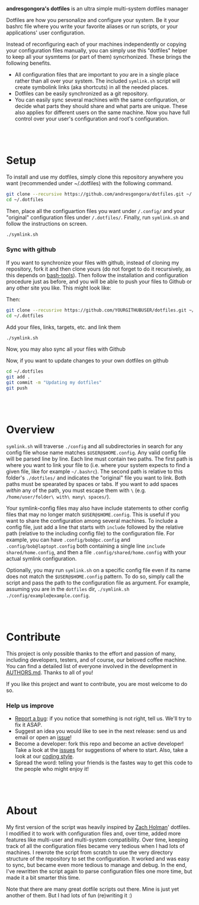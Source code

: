 **andresgongora's dotfiles** is an ultra simple multi-system dotfiles manager
  
Dotfiles are how you personalize and configure your system. Be it your bashrc
file where you write your favorite aliases or run scripts, or your applications'
user configuration.

Instead of reconfiguring each of your machines independently or copying your
configuration files manually, you can simply use this "dotfiles" helper
to keep all your sysmtems (or part of them) syncrhonized. These brings the
following benefits.

- All configuration files that are important to _you_ are in a single place
  rather than all over your system. The included `symlink.sh` script will
  create symbolink links (aka shortcuts) in all the needed places.
- Dotfiles can be easily synchronized as a git repository.
- You can easily sync several machines with the same configuration, or decide
  what parts they should share and what parts are unique. These also applies
  for different users on the same machine. Now you have full control over your
  user's configuration and root's configuration.






<br/><br/>
<!--------------------------------------+-------------------------------------->
#                                     Setup
<!--------------------------------------+-------------------------------------->

To install and use my dotfiles, simply clone this repository anywhere you want 
(recommended under ~/.dotfiles) with the following command.

```sh
git clone --recursive https://github.com/andresgongora/dotfiles.git ~/.dotfiles
cd ~/.dotfiles
```

Then, place all the configuartion files you want under `/.config/` and your
"original" configuration files under `/.dotfiles/`. Finally, run `symlink.sh` 
and follow the instructions on screen.

```sh
./symlink.sh
```


### Sync with github

If you want to synchronize your files with github, instead of cloning my
repository, fork it and then clone yours (do not forget to do it recursively,
as this depends on [bash-tools](https://github.com/andresgongora/bash-tools)).
Then follow the installation and configuration procedure just as before, and 
you will be able to push your files to Github or any other site you like.
This might look like:

Then:

```sh
git clone --recusrive https://github.com/YOURGITHUBUSER/dotfiles.git ~/.dotfiles
cd ~/.dotfiles                                                          # cd to new folder
```
Add your files, links, targets, etc. and link them

```sh
./symlink.sh
```

Now, you may also sync all your files with Github

Now, if you want to update changes to your own dotfiles on github

```sh
cd ~/.dotfiles
git add .
git commit -m "Updating my dotfiles"
git push
```






<br/><br/>
<!--------------------------------------+-------------------------------------->
#                                    Overview
<!--------------------------------------+-------------------------------------->

`symlink.sh` will traverse `./config` and all subdirectories in search for any
config file whose name matches `$USER@$HOME.config`. Any valid config file will 
be parsed line by line. Each line must contain two paths. The first path is
where you want to link your file to (i.e. where your system expects to find
a given file, like for example `~/.bashrc`). The second path is relative to
this folder's `./dotfiles/` and indicates the "original" file you want to link.
Both paths must be spearated by spaces or tabs. If you want to add spaces
_within_ any of the path, you must escape them with `\`
(e.g. `/home/user/folder\ with\ many\ spaces/`).

Your symlink-config files may also have include statements to other config files
that may no longer match `$USER@$HOME.config`. This is useful if you want to
share the configuration among several machines. To include a config file, just
add a line that starts with `include` followed by the relative path (relative to
the including config file) to the configuration file. For example, you can have
`.config/bob@pc.config` and `.config/bob@laptopt.config` both containing a 
single line `include shared/home.config`, and then a file
`.config/shared/home.config` with your actual symlink configuration.

Optionally, you may run `symlink.sh` on a specific config file even if its name
does not match the `$USER@$HOME.config` pattern. To do so, simply call the
script and pass the path to the configuration file as argument. For example,
assuming you are in the `dotfiles` dir, 
`./symlink.sh ./config/example@example.config`.






<br/><br/>
<!--------------------------------------+-------------------------------------->
#                                   Contribute
<!--------------------------------------+-------------------------------------->

This project is only possible thanks to the effort and passion of many, 
including developers, testers, and of course, our beloved coffee machine.
You can find a detailed list of everyone involved in the development
in [AUTHORS.md](AUTHORS.md). Thanks to all of you!

If you like this project and want to contribute, you are most welcome to do so.



### Help us improve

* [Report a bug](https://github.com/andresgongora/synth-shell/issues/new/choose): 
  if you notice that something is not right, tell us. We'll try to fix it ASAP.
* Suggest an idea you would like to see in the next release: send us
  and email or open an [issue](https://github.com/andresgongora/synth-shell/issues)!
* Become a developer: fork this repo and become an active developer!
  Take a look at the [issues](https://github.com/andresgongora/synth-shell/issues)
  for suggestions of where to start. Also, take a look at our 
  [coding style](coding_style.md).
* Spread the word: telling your friends is the fastes way to get this code to
  the people who might enjoy it!






<br/><br/>
<!--------------------------------------+-------------------------------------->
#                                     About
<!--------------------------------------+--------------------------------------> 

My first version of the script was heavily inspired by 
[Zach Holman](https://github.com/holman)' dotfiles.
I modified it to work with configuration files and, over time, added more
features like multi-user and multi-system compatibility. Over time, keeping
track of all the configuration files became very tedious when I had lots of
machines. I rewrote the script from scratch to use the very directory structure
of the repository to set the configuration. It worked and was easy to sync, but
became even more tedious to manage and debug. In the end, I've rewritten the 
script again to parse configuration files one more time, but made it a bit
smarter this time. 

Note that there are many great dotfile scripts out there.
 Mine is just yet another of them. But I had lots of fun (re)writing it :)

